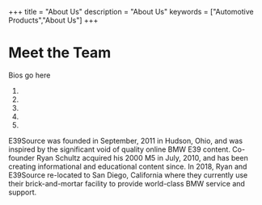 +++
title = "About Us"
description = "About Us"
keywords = ["Automotive Products","About Us"]
+++

# Meet the Team

Bios go here

1.
2.
3.
4.
5.

E39Source was founded in September, 2011 in Hudson, Ohio, and was inspired by the significant void of quality online BMW E39 content. Co-founder Ryan Schultz acquired his 2000 M5 in July, 2010, and has been creating informational and educational content since. In 2018, Ryan and E39Source re-located to San Diego, California where they currently use their brick-and-mortar facility to provide world-class BMW service and support.


